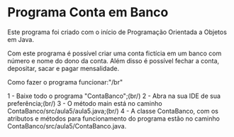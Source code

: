 # Programa Conta em Banco

Este programa foi criado com o início de Programação Orientada a Objetos em Java.

Com este programa é possível criar uma conta fictícia em um banco com número e nome do dono da conta. Além disso é possível fechar a conta, depositar, sacar e pagar mensalidade.

Como fazer o programa funcionar:"/br"

1 - Baixe todo o programa "ContaBanco";(br/)
2 - Abra na sua IDE de sua preferência;(br/)
3 - O método main está no caminho ContaBanco/src/aula5/aula5.java;(br/)
4 - A classe ContaBanco, com os atributos e métodos para funcionamento do programa estão no caminho ContaBanco/src/aula5/ContaBanco.java.
